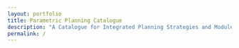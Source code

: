 ```yaml
---
layout: portfolio
title: Parametric Planning Catalogue
description: "A Catalogue for Integrated Planning Strategies and Modules"
permalink: /
---
```

